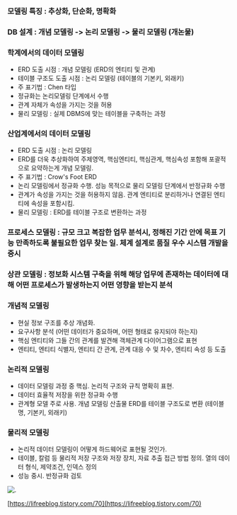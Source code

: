 ### 모델링 특징 : 추상화, 단순화, 명확화

### DB 설계 : 개념 모델링 -> 논리 모델링 -> 물리 모델링 (개논물)

### 학계에서의 데이터 모델링
- ERD 도출 시점 : 개념 모델링 (ERD의 엔티티 및 관계)
- 테이블 구조도 도출 시점 : 논리 모델링 (테이블의 기본키, 외래키)
- 주 표기법 : Chen 타입
- 정규화는 논리모델링 단계에서 수행
- 관계 자체가 속성을 가지는 것을 허용
- 물리 모델링 : 실제 DBMS에 맞는 테이블을 구축하는 과정

### 산업계에서의 데이터 모델링
- ERD 도출 시점 : 논리 모델링
- ERD를 더욱 추상화하여 주제영역, 핵심엔티티, 핵심관계, 핵심속성 포함해 포괄적으로 요약하는게 개념 모델링.
- 주 표기법 : Crow's Foot ERD
- 논리 모델링에서 정규화 수행. 성능 목적으로 물리 모델링 단계에서 반정규화 수행
- 관계가 속성을 가지는 것을 허용하지 않음. 관계 엔티티로 분리하거나 연결된 엔티티에 속성을 포함시킴.
- 물리 모델링 : ERD를 테이블 구조로 변환하는 과정

### 프로세스 모델링 : 규모 크고 복잡한 업무 분석시, 정해진 기간 안에 목표 기능 만족하도록 불필요한 업무 찾는 일. 체계 설계로 품질 우수 시스템 개발을 중시

### 상관 모델링 : 정보화 시스템 구축을 위해 해당 업무에 존재하는 데이터에 대해 어떤 프로세스가 발생하는지 어떤 영향을 받는지 분석

### 개념적 모델링
- 현실 정보 구조를 추상 개념화.
- 요구사항 분석 (어떤 데이터가 중요하며, 어떤 형태로 유지되야 하는지)
- 핵심 엔티티와 그들 간의 관계를 발견해 객체관계 다이어그램으로 표현
- 엔티티, 엔티티 식별자, 엔티티 간 관계, 관계 대응 수 및 차수, 엔티티 속성 등 도출

### 논리적 모델링
- 데이터 모델링 과정 중 핵심. 논리적 구조와 규칙 명확히 표현.
- 데이터 효율적 저장을 위한 정규화 수행
- 관계형 모델 주로 사용. 개념 모델링 산출물 ERD를 테이블 구조도로 변환 (테이블명, 기본키, 외래키)

### 물리적 모델링
- 논리적 데이터 모델링이 어떻게 하드웨어로 표현될 것인가.
- 테이블, 칼럼 등 물리적 저장 구조와 저장 장치, 자료 추출 접근 방법 정의. 열의 데이터 형식, 제약조건, 인덱스 정의
- 성능 중시. 반정규화 검토

![.](https://img1.daumcdn.net/thumb/R1280x0/?scode=mtistory2&fname=https%3A%2F%2Fblog.kakaocdn.net%2Fdn%2FmrS9C%2FbtqGrdTBh9Q%2F4QZIKKNpk3mbuSDkSutvj0%2Fimg.jpg)

[https://lifreeblog.tistory.com/70](https://lifreeblog.tistory.com/70)

